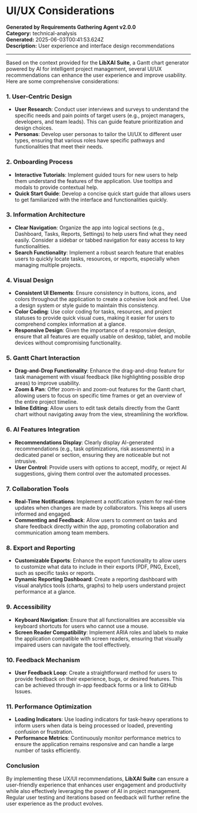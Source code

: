 # UI/UX Considerations

**Generated by Requirements Gathering Agent v2.0.0**  
**Category:** technical-analysis  
**Generated:** 2025-06-03T00:41:53.624Z  
**Description:** User experience and interface design recommendations

---

Based on the context provided for the **LibXAI Suite**, a Gantt chart generator powered by AI for intelligent project management, several UI/UX recommendations can enhance the user experience and improve usability. Here are some comprehensive considerations:

### 1. **User-Centric Design**
   - **User Research**: Conduct user interviews and surveys to understand the specific needs and pain points of target users (e.g., project managers, developers, and team leads). This can guide feature prioritization and design choices.
   - **Personas**: Develop user personas to tailor the UI/UX to different user types, ensuring that various roles have specific pathways and functionalities that meet their needs.

### 2. **Onboarding Process**
   - **Interactive Tutorials**: Implement guided tours for new users to help them understand the features of the application. Use tooltips and modals to provide contextual help.
   - **Quick Start Guide**: Develop a concise quick start guide that allows users to get familiarized with the interface and functionalities quickly.

### 3. **Information Architecture**
   - **Clear Navigation**: Organize the app into logical sections (e.g., Dashboard, Tasks, Reports, Settings) to help users find what they need easily. Consider a sidebar or tabbed navigation for easy access to key functionalities.
   - **Search Functionality**: Implement a robust search feature that enables users to quickly locate tasks, resources, or reports, especially when managing multiple projects.

### 4. **Visual Design**
   - **Consistent UI Elements**: Ensure consistency in buttons, icons, and colors throughout the application to create a cohesive look and feel. Use a design system or style guide to maintain this consistency.
   - **Color Coding**: Use color coding for tasks, resources, and project statuses to provide quick visual cues, making it easier for users to comprehend complex information at a glance.
   - **Responsive Design**: Given the importance of a responsive design, ensure that all features are equally usable on desktop, tablet, and mobile devices without compromising functionality.

### 5. **Gantt Chart Interaction**
   - **Drag-and-Drop Functionality**: Enhance the drag-and-drop feature for task management with visual feedback (like highlighting possible drop areas) to improve usability.
   - **Zoom & Pan**: Offer zoom-in and zoom-out features for the Gantt chart, allowing users to focus on specific time frames or get an overview of the entire project timeline.
   - **Inline Editing**: Allow users to edit task details directly from the Gantt chart without navigating away from the view, streamlining the workflow.

### 6. **AI Features Integration**
   - **Recommendations Display**: Clearly display AI-generated recommendations (e.g., task optimizations, risk assessments) in a dedicated panel or section, ensuring they are noticeable but not intrusive.
   - **User Control**: Provide users with options to accept, modify, or reject AI suggestions, giving them control over the automated processes.

### 7. **Collaboration Tools**
   - **Real-Time Notifications**: Implement a notification system for real-time updates when changes are made by collaborators. This keeps all users informed and engaged.
   - **Commenting and Feedback**: Allow users to comment on tasks and share feedback directly within the app, promoting collaboration and communication among team members.

### 8. **Export and Reporting**
   - **Customizable Exports**: Enhance the export functionality to allow users to customize what data to include in their exports (PDF, PNG, Excel), such as specific tasks or reports.
   - **Dynamic Reporting Dashboard**: Create a reporting dashboard with visual analytics tools (charts, graphs) to help users understand project performance at a glance.

### 9. **Accessibility**
   - **Keyboard Navigation**: Ensure that all functionalities are accessible via keyboard shortcuts for users who cannot use a mouse.
   - **Screen Reader Compatibility**: Implement ARIA roles and labels to make the application compatible with screen readers, ensuring that visually impaired users can navigate the tool effectively.

### 10. **Feedback Mechanism**
   - **User Feedback Loop**: Create a straightforward method for users to provide feedback on their experience, bugs, or desired features. This can be achieved through in-app feedback forms or a link to GitHub Issues.

### 11. **Performance Optimization**
   - **Loading Indicators**: Use loading indicators for task-heavy operations to inform users when data is being processed or loaded, preventing confusion or frustration.
   - **Performance Metrics**: Continuously monitor performance metrics to ensure the application remains responsive and can handle a large number of tasks efficiently.

### Conclusion
By implementing these UX/UI recommendations, **LibXAI Suite** can ensure a user-friendly experience that enhances user engagement and productivity while also effectively leveraging the power of AI in project management. Regular user testing and iterations based on feedback will further refine the user experience as the product evolves.